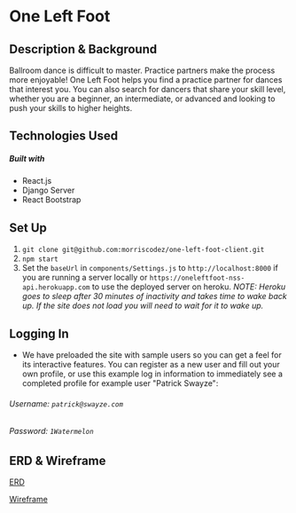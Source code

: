 # One Left Foot

## Description & Background

Ballroom dance is difficult to master. Practice partners make the process more enjoyable! One Left Foot helps you find a practice partner for dances that interest you. You can also search for dancers that share your skill level, whether you are a beginner, an intermediate, or advanced and looking to push your skills to higher heights.

## Technologies Used

##### Built with

- React.js
- Django Server
- React Bootstrap

## Set Up

1. ```git clone git@github.com:morriscodez/one-left-foot-client.git```
2. ```npm start```
3.  Set the ```baseUrl``` in ```components/Settings.js``` to ```http://localhost:8000``` if you are running a server locally or ```https://oneleftfoot-nss-api.herokuapp.com``` to use the deployed server on heroku. *NOTE: Heroku goes to sleep after 30 minutes of inactivity and takes time to wake back up. If the site does not load you will need to wait for it to wake up.*

## Logging In

- We have preloaded the site with sample users so you can get a feel for its interactive features. You can register as a new user and fill out your own profile, or use this example log in information to immediately see a completed profile for example user "Patrick Swayze":
###### Username: ```patrick@swayze.com```
###### Password: ```1Watermelon```

## ERD & Wireframe

[ERD](https://dbdiagram.io/d/60be6029b29a09603d185b64)

[Wireframe](https://www.figma.com/file/OY0PFbVOG4iX11PkAuPOLC/One-Left-Foot?node-id=0%3A1)

